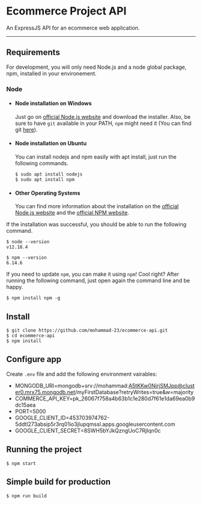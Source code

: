 # Ecommerce Project API

An ExpressJS API for an ecommerce web application.

---
## Requirements

For development, you will only need Node.js and a node global package, npm, installed in your environement.

### Node
- #### Node installation on Windows

  Just go on [official Node.js website](https://nodejs.org/) and download the installer.
Also, be sure to have `git` available in your PATH, `npm` might need it (You can find git [here](https://git-scm.com/)).

- #### Node installation on Ubuntu

  You can install nodejs and npm easily with apt install, just run the following commands.

      $ sudo apt install nodejs
      $ sudo apt install npm

- #### Other Operating Systems
  You can find more information about the installation on the [official Node.js website](https://nodejs.org/) and the [official NPM website](https://npmjs.org/).

If the installation was successful, you should be able to run the following command.

    $ node --version
    v12.18.4

    $ npm --version
    6.14.6

If you need to update `npm`, you can make it using `npm`! Cool right? After running the following command, just open again the command line and be happy.

    $ npm install npm -g

## Install

    $ git clone https://github.com/mohammad-23/ecommerce-api.git
    $ cd ecommerce-api
    $ npm install

## Configure app

Create `.env` file and add the following environment vairables:

- MONGODB_URI=mongodb+srv://mohammad:A5tKKw0NjrjSMJpp@cluster0.mrx75.mongodb.net/myFirstDatabase?retryWrites=true&w=majority
- COMMERCE_API_KEY=pk_26067f758a4b63b1c1e280d7f61e1da69ea0b9dc15aea
- PORT=5000
- GOOGLE_CLIENT_ID=453703974762-5ddtl273absip5r3rq01io3jlupqmssl.apps.googleusercontent.com
- GOOGLE_CLIENT_SECRET=8SWH5bYJkQzngUoC7RjIqn0c

## Running the project

    $ npm start

## Simple build for production

    $ npm run build
